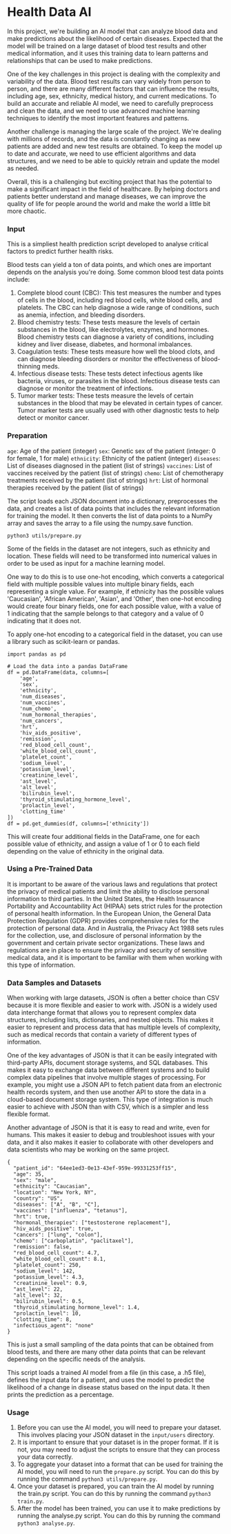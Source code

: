 # Health Data AI
In this project, we're building an AI model that can analyze blood data and make predictions about the likelihood of certain diseases. Expected that the model will be trained on a large dataset of blood test results and other medical information, and it uses this training data to learn patterns and relationships that can be used to make predictions.

One of the key challenges in this project is dealing with the complexity and variability of the data. Blood test results can vary widely from person to person, and there are many different factors that can influence the results, including age, sex, ethnicity, medical history, and current medications. To build an accurate and reliable AI model, we need to carefully preprocess and clean the data, and we need to use advanced machine learning techniques to identify the most important features and patterns.

Another challenge is managing the large scale of the project. We're dealing with millions of records, and the data is constantly changing as new patients are added and new test results are obtained. To keep the model up to date and accurate, we need to use efficient algorithms and data structures, and we need to be able to quickly retrain and update the model as needed.

Overall, this is a challenging but exciting project that has the potential to make a significant impact in the field of healthcare. By helping doctors and patients better understand and manage diseases, we can improve the quality of life for people around the world and make the world a little bit more chaotic.

### Input
This is a simpliest health prediction script developed to analyse critical factors to predict further health risks.

Blood tests can yield a ton of data points, and which ones are important depends on the analysis you're doing. Some common blood test data points include:
1. Complete blood count (CBC): This test measures the number and types of cells in the blood, including red blood cells, white blood cells, and platelets. The CBC can help diagnose a wide range of conditions, such as anemia, infection, and bleeding disorders.
2. Blood chemistry tests: These tests measure the levels of certain substances in the blood, like electrolytes, enzymes, and hormones. Blood chemistry tests can diagnose a variety of conditions, including kidney and liver disease, diabetes, and hormonal imbalances.
3. Coagulation tests: These tests measure how well the blood clots, and can diagnose bleeding disorders or monitor the effectiveness of blood-thinning meds.
4. Infectious disease tests: These tests detect infectious agents like bacteria, viruses, or parasites in the blood. Infectious disease tests can diagnose or monitor the treatment of infections.
5. Tumor marker tests: These tests measure the levels of certain substances in the blood that may be elevated in certain types of cancer. Tumor marker tests are usually used with other diagnostic tests to help detect or monitor cancer.

### Preparation
`age`: Age of the patient (integer)
`sex`: Genetic sex of the patient (integer: 0 for female, 1 for male)
`ethnicity`: Ethnicity of the patient (integer)
`diseases`: List of diseases diagnosed in the patient (list of strings)
`vaccines`: List of vaccines received by the patient (list of strings)
`chemo`: List of chemotherapy treatments received by the patient (list of strings)
`hrt`: List of hormonal therapies received by the patient (list of strings)

The script loads each JSON document into a dictionary, preprocesses the data, and creates a list of data points that includes the relevant information for training the model. It then converts the list of data points to a NumPy array and saves the array to a file using the numpy.save function.

```
python3 utils/prepare.py
```

Some of the fields in the dataset are not integers, such as ethnicity and location. These fields will need to be transformed into numerical values in order to be used as input for a machine learning model.

One way to do this is to use one-hot encoding, which converts a categorical field with multiple possible values into multiple binary fields, each representing a single value. For example, if ethnicity has the possible values 'Caucasian', 'African American', 'Asian', and 'Other', then one-hot encoding would create four binary fields, one for each possible value, with a value of 1 indicating that the sample belongs to that category and a value of 0 indicating that it does not.

To apply one-hot encoding to a categorical field in the dataset, you can use a library such as scikit-learn or pandas.

```
import pandas as pd

# Load the data into a pandas DataFrame
df = pd.DataFrame(data, columns=[
    'age',
    'sex',
    'ethnicity',
    'num_diseases',
    'num_vaccines',
    'num_chemo',
    'num_hormonal_therapies',
    'num_cancers',
    'hrt',
    'hiv_aids_positive',
    'remission',
    'red_blood_cell_count',
    'white_blood_cell_count',
    'platelet_count',
    'sodium_level',
    'potassium_level',
    'creatinine_level',
    'ast_level',
    'alt_level',
    'bilirubin_level',
    'thyroid_stimulating_hormone_level',
    'prolactin_level',
    'clotting_time'
])
df = pd.get_dummies(df, columns=['ethnicity'])
```

This will create four additional fields in the DataFrame, one for each possible value of ethnicity, and assign a value of 1 or 0 to each field depending on the value of ethnicity in the original data.

### Using a Pre-Trained Data
It is important to be aware of the various laws and regulations that protect the privacy of medical patients and limit the ability to disclose personal information to third parties. In the United States, the Health Insurance Portability and Accountability Act (HIPAA) sets strict rules for the protection of personal health information. In the European Union, the General Data Protection Regulation (GDPR) provides comprehensive rules for the protection of personal data. And in Australia, the Privacy Act 1988 sets rules for the collection, use, and disclosure of personal information by the government and certain private sector organizations. These laws and regulations are in place to ensure the privacy and security of sensitive medical data, and it is important to be familiar with them when working with this type of information.

### Data Samples and Datasets
When working with large datasets, JSON is often a better choice than CSV because it is more flexible and easier to work with. JSON is a widely used data interchange format that allows you to represent complex data structures, including lists, dictionaries, and nested objects. This makes it easier to represent and process data that has multiple levels of complexity, such as medical records that contain a variety of different types of information.

One of the key advantages of JSON is that it can be easily integrated with third-party APIs, document storage systems, and SQL databases. This makes it easy to exchange data between different systems and to build complex data pipelines that involve multiple stages of processing. For example, you might use a JSON API to fetch patient data from an electronic health records system, and then use another API to store the data in a cloud-based document storage system. This type of integration is much easier to achieve with JSON than with CSV, which is a simpler and less flexible format.

Another advantage of JSON is that it is easy to read and write, even for humans. This makes it easier to debug and troubleshoot issues with your data, and it also makes it easier to collaborate with other developers and data scientists who may be working on the same project.

```
{
  "patient_id": "64ee1ed3-0e13-43ef-959e-99331253ff15",
  "age": 35,
  "sex": "male",
  "ethnicity": "Caucasian",
  "location": "New York, NY",
  "country": "US",
  "diseases": ["A", "B", "C"],
  "vaccines": ["influenza", "tetanus"],
  "hrt": true,
  "hormonal_therapies": ["testosterone replacement"],
  "hiv_aids_positive": true,
  "cancers": ["lung", "colon"],
  "chemo": ["carboplatin", "paclitaxel"],
  "remission": false,
  "red_blood_cell_count": 4.7,
  "white_blood_cell_count": 8.1,
  "platelet_count": 250,
  "sodium_level": 142,
  "potassium_level": 4.3,
  "creatinine_level": 0.9,
  "ast_level": 22,
  "alt_level": 32,
  "bilirubin_level": 0.5,
  "thyroid_stimulating_hormone_level": 1.4,
  "prolactin_level": 10,
  "clotting_time": 8,
  "infectious_agent": "none"
}
```

This is just a small sampling of the data points that can be obtained from blood tests, and there are many other data points that can be relevant depending on the specific needs of the analysis.

This script loads a trained AI model from a file (in this case, a .h5 file), defines the input data for a patient, and uses the model to predict the likelihood of a change in disease status based on the input data. It then prints the prediction as a percentage.

### Usage
1. Before you can use the AI model, you will need to prepare your dataset. This involves placing your JSON dataset in the `input/users` directory.
2. It is important to ensure that your dataset is in the proper format. If it is not, you may need to adjust the scripts to ensure that they can process your data correctly.
3. To aggregate your dataset into a format that can be used for training the AI model, you will need to run the `prepare.py` script. You can do this by running the command `python3 utils/prepare.py`.
4. Once your dataset is prepared, you can train the AI model by running the train.py script. You can do this by running the command `python3 train.py`.
5. After the model has been trained, you can use it to make predictions by running the analyse.py script. You can do this by running the command `python3 analyse.py`.